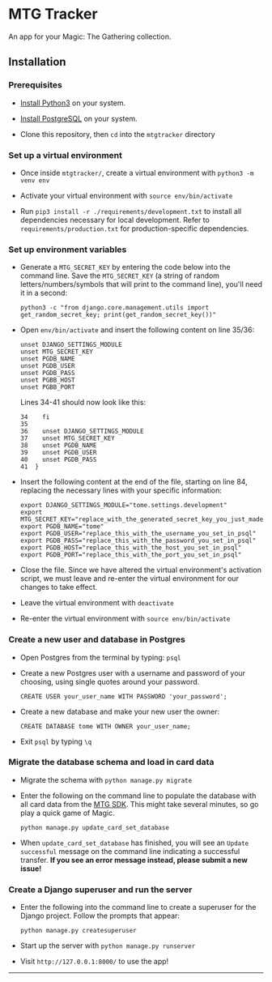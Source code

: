 <h1>MTG Tracker</h1>
An app for your Magic: The Gathering collection.
<h2>Installation</h2>
<h3>Prerequisites</h3>

- [Install Python3](https://www.python.org/downloads/ "Python.org Downloads") on your system.

- [Install PostgreSQL](https://www.postgresql.org/download/ "PostgreSQL Downloads") on your system.

- Clone this repository, then `cd` into the `mtgtracker` directory

<h3>Set up a virtual environment</h3>

- Once inside `mtgtracker/`, create a virtual environment with `python3 -m venv env`

- Activate your virtual environment with `source env/bin/activate`

- Run `pip3 install -r ./requirements/development.txt` to install all dependencies necessary for local development.
Refer to `requirements/production.txt` for production-specific dependencies.

<h3>Set up environment variables</h3>

- Generate a `MTG_SECRET_KEY` by entering the code below into the command line. Save the `MTG_SECRET_KEY` (a string of random letters/numbers/symbols that will print to the command line), you'll need it in a second:

  `python3 -c "from django.core.management.utils import get_random_secret_key; print(get_random_secret_key())"`

- Open `env/bin/activate` and insert the following content on line 35/36:
  ```
  unset DJANGO_SETTINGS_MODULE
  unset MTG_SECRET_KEY
  unset PGDB_NAME
  unset PGDB_USER
  unset PGDB_PASS
  unset PGBB_HOST
  unset PGBB_PORT
  ```

  Lines 34-41 should now look like this:

  ```
  34    fi
  35
  36    unset DJANGO_SETTINGS_MODULE
  37    unset MTG_SECRET_KEY
  38    unset PGDB_NAME
  39    unset PGDB_USER
  40    unset PGDB_PASS
  41  }
  ```

- Insert the following content at the end of the file, starting on line 84, replacing the necessary lines with your specific information:

  ```
  export DJANGO_SETTINGS_MODULE="tome.settings.development"
  export MTG_SECRET_KEY="replace_with_the_generated_secret_key_you_just_made"
  export PGDB_NAME="tome"
  export PGDB_USER="replace_this_with_the_username_you_set_in_psql"
  export PGDB_PASS="replace_this_with_the_password_you_set_in_psql"
  export PGDB_HOST="replace_this_with_the_host_you_set_in_psql"
  export PGDB_PORT="replace_this_with_the_port_you_set_in_psql"
  ```

- Close the file. Since we have altered the virtual environment's activation script, we must leave and re-enter the virtual environment for our changes to take effect.

- Leave the virtual environment with `deactivate`

- Re-enter the virtual environment with `source env/bin/activate`

<h3>Create a new user and database in Postgres</h3>

- Open Postgres from the terminal by typing: `psql`

- Create a new Postgres user with a username and password of your choosing, using single quotes around your password.

  `CREATE USER your_user_name WITH PASSWORD 'your_password';`

- Create a new database and make your new user the owner:

  `CREATE DATABASE tome WITH OWNER your_user_name;`

- Exit `psql` by typing `\q`

<h3>Migrate the database schema and load in card data</h3>

- Migrate the schema with `python manage.py migrate`

- Enter the following on the command line to populate the database with all card data from the [MTG SDK](https://github.com/MagicTheGathering/mtg-sdk-python "MTG SDK Github"). This might take several minutes, so go play a quick game of Magic.

  `python manage.py update_card_set_database`

- When `update_card_set_database` has finished, you will see an `Update successful` message on the command line indicating a successful transfer. __If you see an error message instead, please submit a new issue!__

<h3>Create a Django superuser and run the server</h3>

- Enter the following into the command line to create a superuser for the Django project. Follow the prompts that appear:

  `python manage.py createsuperuser`

- Start up the server with `python manage.py runserver`

- Visit `http://127.0.0.1:8000/` to use the app!
<hr>
